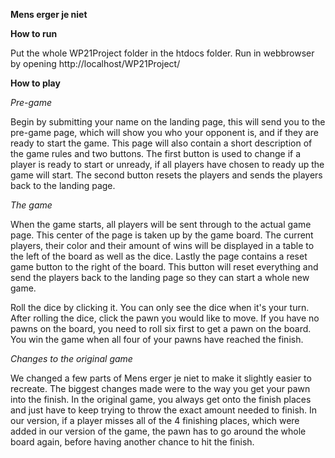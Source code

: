 **Mens erger je niet**


**How to run**

Put the whole WP21Project folder in the htdocs folder. Run in webbrowser by opening http://localhost/WP21Project/


**How to play**

*Pre-game*

Begin by submitting your name on the landing page, this will send you to the pre-game page, which will show you who your opponent is, and if they are ready to start the game. This page will also contain a short description of the game rules and two buttons. The first button is used to change if a player is ready to start or unready, if all players have chosen to ready up the game will start. The second button resets the players and sends the players back to the landing page.


*The game*

When the game starts, all players will be sent through to the actual game page. This center of the page is taken up by the game board. The current players, their color and their amount of wins will be displayed in a table to the left of the board as well as the dice. Lastly the page contains a reset game button to the right of the board. This button will reset everything and send the players back to the landing page so they can start a whole new game.

Roll the dice by clicking it. You can only see the dice when it's your turn. After rolling the dice, click the pawn you would like to move. If you have no pawns on the board, you need to roll six first to get a pawn on the board. You win the game when all four of your pawns have reached the finish.

*Changes to the original game*

We changed a few parts of Mens erger je niet to make it slightly easier to recreate. The biggest changes made were to the way you get your pawn into the finish. In the original game, you always get onto the finish places and just have to keep trying to throw the exact amount needed to finish. In our version, if a player misses all of the 4 finishing places, which were added in our version of the game, the pawn has to go around the whole board again, before having another chance to hit the finish.
